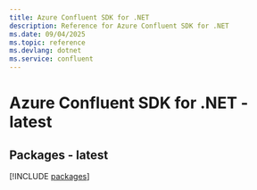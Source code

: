 ```yaml
---
title: Azure Confluent SDK for .NET
description: Reference for Azure Confluent SDK for .NET
ms.date: 09/04/2025
ms.topic: reference
ms.devlang: dotnet
ms.service: confluent
---
```

# Azure Confluent SDK for .NET - latest
## Packages - latest
[!INCLUDE [packages](confluent-index.md)]